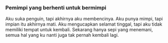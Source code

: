### Pemimpi yang berhenti untuk bermimpi

Aku suka penguin, tapi akhirnya aku membencinya.
Aku punya mimpi, tapi impian itu akhirnya mati.
Aku mengucapkan selamat tinggal, tapi aku tidak memiliki tempat untuk kembali.
Sekarang hanya sepi yang menemani, semua hal yang ku nanti juga tak pernah kembali lagi.


<!--
**zukaan/zukaan** is a ✨ _special_ ✨ repository because its `README.md` (this file) appears on your GitHub profile.

Here are some ideas to get you started:

- 🔭 I’m currently working on ...
- 🌱 I’m currently learning ...
- 👯 I’m looking to collaborate on ...
- 🤔 I’m looking for help with ...
- 💬 Ask me about ...
- 📫 How to reach me: ...
- 😄 Pronouns: ...
- ⚡ Fun fact: ...
-->

